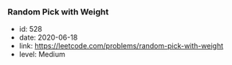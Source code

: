 ### Random Pick with Weight

* id: 528
* date: 2020-06-18
* link: https://leetcode.com/problems/random-pick-with-weight
* level: Medium
